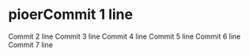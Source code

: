 # pioerCommit 1 line
Commit 2 line
Commit 3 line
Commit 4 line
Commit 5 line
Commit 6 line
Commit 7 line
